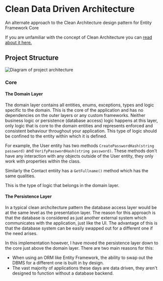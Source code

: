 # Clean Data Driven Architecture
An alternate approach to the Clean Architecture design pattern for Entity Framework Core

If you are unfamiliar with the concept of Clean Architecture you can [read about it here.](https://blog.cleancoder.com/uncle-bob/2012/08/13/the-clean-architecture.html)


## Project Structure

![Diagram of project architecture](https://i.imgur.com/A0COBsE.png)
### Core
#### The Domain Layer
The domain layer contains all entities, enums, exceptions, types and logic specific to the domain.
This is the core of the application and has no dependencies on the outer layers or any custom frameworks.
Neither business logic or persistence (database access) logic happens at this layer, only logic that is core to the domain entities
and represents enforced and consistent behaviour throughout your application.
This type of logic should be confined to the entity within which it is defined.

For example, the User entity has two methods `CreatePasswordHash(string password)` and `VerifyPasswordHash(string password)`.
These methods don't have any interaction with any objects outside of the User entity, they only work with properties within the class.

Similarly the Contact entiity has a `GetFullname()` method which has the same qualities.

This is the type of logic that belongs in the domain layer.


#### The Persistence Layer
In a typical clean archcitecture pattern the database access layer would be at the same level as the presentation layer. The reason for this approach is that the database is considered as just another external system which communicates with the application, just like the UI. The advantage of this is that the database system can be easily swapped out for a different one if the need arises. 

In this implementation however, I have moved the persistence layer down to the core just above the domain layer. There are two main reasons for this:
* When using an ORM like Entity Framework, the ability to swap out the DBMS for a different one is built in by design.
* The vast majority of applications these days are data driven, they aren't designed to function without a database backend.

